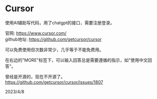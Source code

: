 # Cursor

使用AI辅助写代码，用了chatgpt的接口，需要注册登录。    

官网: https://www.cursor.com/  
github地址: https://github.com/getcursor/cursor  

可以免费使用但次数非常少，几乎等于不能免费用。  

在右边的"MORE"标签下，可以输入回答总是需要遵循的指示，如"使用中文回答"。  

曾经是开源的，现在不开源了。  
https://github.com/getcursor/cursor/issues/1807  


2023/4/8  
